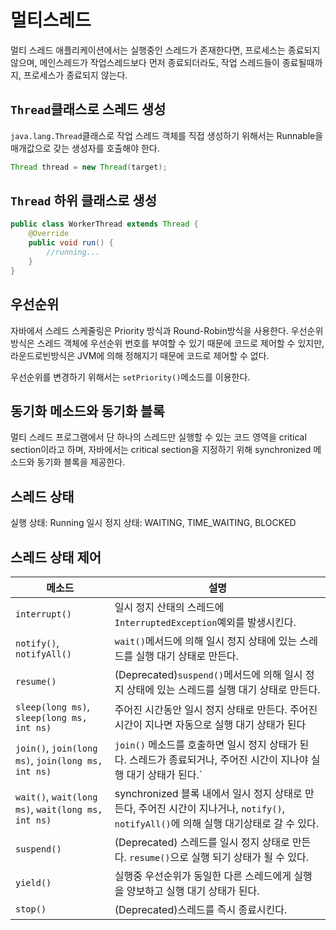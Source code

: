 # 멀티스레드

멀티 스레드 애플리케이션에서는 실행중인 스레드가 존재한다면, 프로세스는 종료되지 않으며, 메인스레드가 작업스레드보다 먼저 종료되더라도, 작업 스레드들이 종료될때까지, 프로세스가 종료되지 않는다.

## `Thread`클래스로 스레드 생성
`java.lang.Thread`클래스로 작업 스레드 객체를 직접 생성하기 위해서는 Runnable을 매개값으로 갖는 생성자를 호출해야 한다.
```java
Thread thread = new Thread(target);
```

## `Thread` 하위 클래스로 생성
```java
public class WorkerThread extends Thread {
    @Override
    public void run() {
        //running...
    }
}
```

## 우선순위

자바에서 스레드 스케줄링은 Priority 방식과 Round-Robin방식을 사용한다.
우선순위 방식은 스레드 객체에 우선순위 번호를 부여할 수 있기 때문에 코드로 제어할 수 있지만, 라운드로빈방식은 JVM에 의해 정해지기 때문에 코드로 제어할 수 없다.

우선순위를 변경하기 위해서는 `setPriority()`메소드를 이용한다.

## 동기화 메소드와 동기화 블록

멀티 스레드 프로그램에서 단 하나의 스레드만 실행할 수 있는 코드 영역을 critical section이라고 하며, 자바에서는 critical section을 지정하기 위해 synchronized 메소드와
동기화 블록을 제공한다.

## 스레드 상태

실행 상태: Running
일시 정지 상태: WAITING, TIME_WAITING, BLOCKED

## 스레드 상태 제어
|메소드 | 설명                                                                                              |
|---|-------------------------------------------------------------------------------------------------|
|`interrupt()` | 일시 정지 산태의 스레드에 `InterruptedException`예외를 발생시킨다.                                                 |
|`notify()`, `notifyAll()` | `wait()`메서드에 의해 일시 정지 상태에 있는 스레드를 실행 대기 상태로 만든다.                                                |
|`resume()` | (Deprecated)`suspend()`메서드에 의해 일시 정지 상태에 있는 스레드를 실행 대기 상태로 만든다.                                 |
|`sleep(long ms)`, `sleep(long ms, int ns)` | 주어진 시간동안 일시 정지 상태로 만든다. 주어진 시간이 지나면 자동으로 실행 대기 상태가 된다                                           |
| `join()`, `join(long ms)`, `join(long ms, int ns)` | `join()` 메소드를 호출하면 일시 정지 상태가 된다. 스레드가 종료되거나, 주어진 시간이 지나야 실행 대기 상태가 된다.`                         |
| `wait()`, `wait(long ms)`, `wait(long ms, int ns)` | synchronized 블록 내에서 일시 정지 상태로 만든다, 주어진 시간이 지나거나, `notify()`, `notifyAll()`에 의해 실행 대기상태로 갈 수 있다. |
| `suspend()` | (Deprecated) 스레드를 일시 정지 상태로 만든다. `resume()`으로 실행 되기 상태가 될 수 있다.                                 |
| `yield()` | 실행중 우선순위가 동일한 다른 스레드에게 실행을 양보하고 실행 대기 상태가 된다.                                                   |
| `stop()` | (Deprecated)스레드를 즉시 종료시킨다.                                                                      |